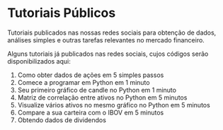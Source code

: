 # Tutoriais Públicos

Tutoriais publicados nas nossas redes sociais para obtenção de dados, análises simples e outras tarefas relevantes no mercado financeiro.

Alguns tutoriais já publicados nas redes sociais, cujos códigos serão disponibilizados aqui:
1. Como obter dados de ações em 5 simples passos
2. Comece a programar em Python em 1 minuto
3. Seu primeiro gráfico de candle no Python em 1 minuto
4. Matriz de correlação entre ativos no Python em 5 minutos
5. Visualize vários ativos no mesmo gráfico no Python em 5 minutos
6. Compare a sua carteira com o IBOV em 5 minutos
7. Obtendo dados de dividendos
